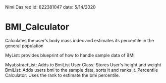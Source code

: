 Nimi Das
red id: 822381047
date: 5/14/2020

# BMI_Calculator
Calculates the user's body mass index and estimates its percentile in the general population

MyList: provides blueprint of how to handle sample data of BMI

MyabstractList: Adds to BmiList
User Class: Stores User's height and weight 
BmiList: Adds users bmi to the sample data, sorts it and ranks it.
Percentile Calculator: Uses the rank to estimate the bmi percentile.
